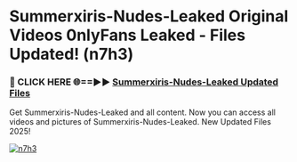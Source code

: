# Summerxiris-Nudes-Leaked Original Videos 0nlyFans Leaked - Files Updated! (n7h3)

<h3>🔴 CLICK HERE 🌐==►► <a href="https://tinyurl.com/4mcuefdz" rel="nofollow">Summerxiris-Nudes-Leaked Updated Files</a></h3>

Get Summerxiris-Nudes-Leaked and all content. Now you can access all videos and pictures of Summerxiris-Nudes-Leaked. New Updated Files 2025!

[![n7h3](https://i.imgur.com/StAQSOY.gif)](https://tinyurl.com/4mcuefdz)
